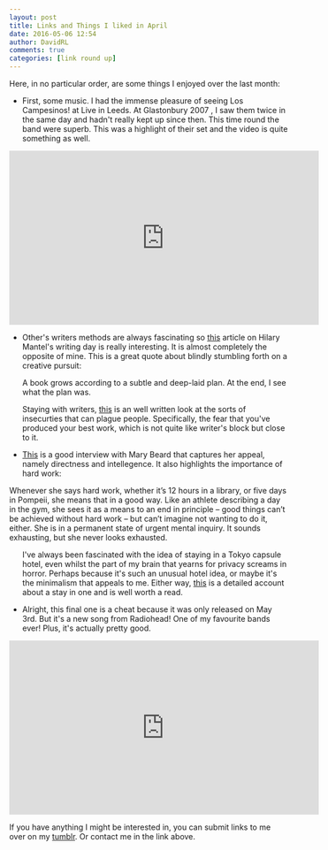 ```yaml
---  
layout: post  
title: Links and Things I liked in April  
date: 2016-05-06 12:54  
author: DavidRL  
comments: true  
categories: [link round up]  
---  
```

Here, in no particular order, are some things I enjoyed over the last month:  

<ul>  
<li>First, some music. I had the immense pleasure of seeing Los Campesinos! at Live in Leeds. At Glastonbury 2007 , I saw them twice in the same day and hadn't really kept up since then. This time round the band were superb. This was a highlight of their set and the video is quite something as well.</li>  
</ul>  

<iframe class="embed-responsive-item" width="560" height="315" src="https://www.youtube.com/embed/4-M_m1I1uKU" frameborder="0" allowfullscreen></iframe>  

<!--more-->  

<ul>  
<li>Other's writers methods are always fascinating so <a href="http://www.theguardian.com/books/2016/apr/16/hilary-mantel-my-writing-day">this</a> article on Hilary Mantel's writing day is really interesting. It is almost completely the opposite of mine. This is a great quote about blindly stumbling forth on a creative pursuit:  

>   
  A book grows according to a subtle and deep-laid plan. At the end, I see what the plan was.  
</blockquote></li>  

Staying with writers, <a href="http://www.kellyjbaker.com/missed-turn/#more-722">this</a> is an well written look at the sorts of insecurties that can plague people. Specifically, the fear that you've produced your best work, which is not quite like writer's block but close to it.</p></li>  
<li><p><a href="http://www.theguardian.com/books/2016/apr/23/mary-beard-the-role-of-the-academic-is-to-make-everything-less-simple">This</a> is a good interview with Mary Beard that captures her appeal, namely directness and intellegence. It also highlights the importance of hard work:</p></li>  
</ul>  

>   
  <p>Whenever she says hard work, whether it’s 12 hours in a library, or five days in Pompeii, she means that in a good way. Like an athlete describing a day in the gym, she sees it as a means to an end in principle – good things can’t be achieved without hard work – but can’t imagine not wanting to do it, either. She is in a permanent state of urgent mental inquiry. It sounds exhausting, but she never looks exhausted.  
</blockquote>  

<ul>  

I've always been fascinated with the idea of staying in a Tokyo capsule hotel, even whilst the part of my brain that yearns for privacy screams in horror. Perhaps because it's such an unusual hotel idea, or maybe it's the minimalism that appeals to me. Either way, <a href="http://www.themorningnews.org/article/three-feet-by-six-feet-by-three-feet">this</a> is a detailed account about a stay in one and is well worth a read.</p></li>  
<li><p>Alright, this final one is a cheat because it was only released on May 3rd. But it's a new song from Radiohead! One of my favourite bands ever! Plus, it's actually pretty good.</p></li>  
</ul>  

<iframe width="560" height="315" src="https://www.youtube.com/embed/yI2oS2hoL0k" frameborder="0" allowfullscreen></iframe>  

<p>If you have anything I might be interested in, you can submit links to me over on my <a href="http://binary-ephemera.tumblr.com/">tumblr</a>. Or contact me in the link above.  
